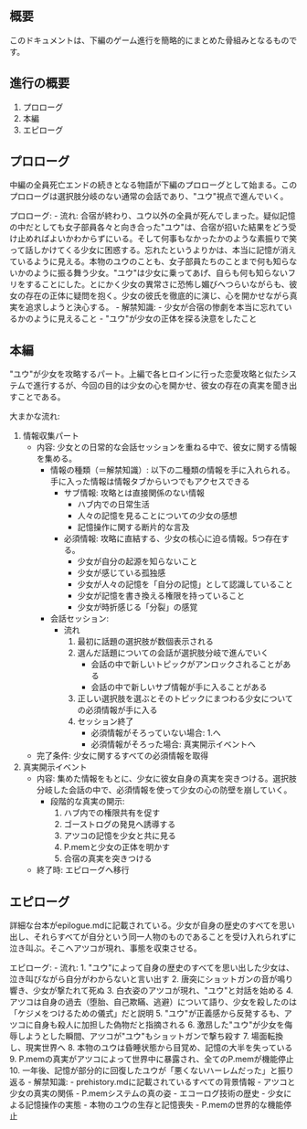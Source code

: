 ## 概要
このドキュメントは、下編のゲーム進行を簡略的にまとめた骨組みとなるものです。

## 進行の概要
1. プロローグ
2. 本編
3. エピローグ

## プロローグ
中編の全員死亡エンドの続きとなる物語が下編のプロローグとして始まる。このプロローグは選択肢分岐のない通常の会話であり、"ユウ"視点で進んでいく。

プロローグ:
    - 流れ: 合宿が終わり、ユウ以外の全員が死んでしまった。疑似記憶の中だとしても女子部員各々と向き合った"ユウ"は、合宿が招いた結果をどう受け止めればよいかわからずにいる。そして何事もなかったかのような素振りで笑って話しかけてくる少女に困惑する。忘れたというよりかは、本当に記憶が消えているように見える。本物のユウのことも、女子部員たちのことまで何も知らないかのように振る舞う少女。"ユウ"は少女に乗ってあげ、自らも何も知らないフリをすることにした。とにかく少女の異常さに恐怖し媚びへつらいながらも、彼女の存在の正体に疑問を抱く。少女の彼氏を徹底的に演じ、心を開かせながら真実を追求しようと決心する。
    - 解禁知識:
        - 少女が合宿の惨劇を本当に忘れているかのように見えること
        - "ユウ"が少女の正体を探る決意をしたこと

## 本編
"ユウ"が少女を攻略するパート。上編で各ヒロインに行った恋愛攻略と似たシステムで進行するが、今回の目的は少女の心を開かせ、彼女の存在の真実を聞き出すことである。

大まかな流れ:
1. 情報収集パート
    - 内容: 少女との日常的な会話セッションを重ねる中で、彼女に関する情報を集める。
        - 情報の種類（＝解禁知識）: 以下の二種類の情報を手に入れられる。手に入った情報は情報タブからいつでもアクセスできる
            - サブ情報: 攻略とは直接関係のない情報
                - ハブ内での日常生活
                - 人々の記憶を見ることについての少女の感想
                - 記憶操作に関する断片的な言及
            - 必須情報: 攻略に直結する、少女の核心に迫る情報。5つ存在する。
                - 少女が自分の起源を知らないこと
                - 少女が感じている孤独感
                - 少女が人々の記憶を「自分の記憶」として認識していること
                - 少女が記憶を書き換える権限を持っていること
                - 少女が時折感じる「分裂」の感覚
        - 会話セッション:
            - 流れ
                1. 最初に話題の選択肢が数個表示される
                2. 選んだ話題についての会話が選択肢分岐で進んでいく
                    - 会話の中で新しいトピックがアンロックされることがある
                    - 会話の中で新しいサブ情報が手に入ることがある
                3. 正しい選択肢を選ぶとそのトピックにまつわる少女についての必須情報が手に入る
                4. セッション終了
                    - 必須情報がそろっていない場合: 1.へ
                    - 必須情報がそろった場合: 真実開示イベントへ
    - 完了条件: 少女に関するすべての必須情報を取得
2. 真実開示イベント
    - 内容: 集めた情報をもとに、少女に彼女自身の真実を突きつける。選択肢分岐した会話の中で、必須情報を使って少女の心の防壁を崩していく。
        - 段階的な真実の開示:
            1. ハブ内での権限共有を促す
            2. ゴーストログの発見へ誘導する
            3. アツコの記憶を少女と共に見る
            4. P.memと少女の正体を明かす
            5. 合宿の真実を突きつける
    - 終了時: エピローグへ移行

## エピローグ
詳細な台本がepilogue.mdに記載されている。少女が自身の歴史のすべてを思い出し、それらすべてが自分という同一人物のものであることを受け入れられずに泣き叫ぶ。そこへアツコが現れ、事態を収束させる。

エピローグ:
    - 流れ: 
        1. "ユウ"によって自身の歴史のすべてを思い出した少女は、泣き叫びながら自分がわからないと言い出す
        2. 唐突にショットガンの音が鳴り響き、少女が撃たれて死ぬ
        3. 白衣姿のアツコが現れ、"ユウ"と対話を始める
        4. アツコは自身の過去（堕胎、自己欺瞞、逃避）について語り、少女を殺したのは「ケジメをつけるための儀式」だと説明
        5. "ユウ"が正義感から反発するも、アツコに自身も殺人に加担した偽物だと指摘される
        6. 激昂した"ユウ"が少女を侮辱しようとした瞬間、アツコが"ユウ"もショットガンで撃ち殺す
        7. 場面転換し、現実世界へ
        8. 本物のユウは昏睡状態から目覚め、記憶の大半を失っている
        9. P.memの真実がアツコによって世界中に暴露され、全てのP.memが機能停止
        10. 一年後、記憶が部分的に回復したユウが「悪くないハーレムだった」と振り返る
    - 解禁知識:
        - prehistory.mdに記載されているすべての背景情報
        - アツコと少女の真実の関係
        - P.memシステムの真の姿
        - エコーログ技術の歴史
        - 少女による記憶操作の実態
        - 本物のユウの生存と記憶喪失
        - P.memの世界的な機能停止
